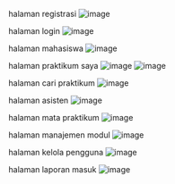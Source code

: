halaman registrasi ![image](https://github.com/user-attachments/assets/f0ab78ad-0c92-43db-9f4f-d04559ddc0c0)


halaman login ![image](https://github.com/user-attachments/assets/5b4dc3e4-cecf-41c2-a9a6-fa7f957c5e82)


halaman mahasiswa ![image](https://github.com/user-attachments/assets/b0c284d2-475b-4ac7-844c-54aaf4d5ef94)


halaman praktikum saya ![image](https://github.com/user-attachments/assets/2564ac52-4d7c-4fd3-a358-e629dfbe39c5) 
![image](https://github.com/user-attachments/assets/19eab6c7-fcbe-4e6c-a862-2a41788bbcbc)


halaman cari praktikum ![image](https://github.com/user-attachments/assets/52db5640-cb4e-48a6-9c03-58fe4bd05352)


halaman asisten ![image](https://github.com/user-attachments/assets/a55c8de2-bdf9-4e04-a671-22b5f24caa00)

halaman mata praktikum ![image](https://github.com/user-attachments/assets/70481175-4686-437f-827a-877316496fc4)

halaman manajemen modul ![image](https://github.com/user-attachments/assets/ed4b95c1-57e9-45e9-aed4-faebc159636d)

halaman kelola pengguna ![image](https://github.com/user-attachments/assets/a58dabcc-6c43-4e22-89fd-376c77c91f74)

halaman laporan masuk ![image](https://github.com/user-attachments/assets/43ae2b41-b84f-4899-8b99-141344176ad8)
